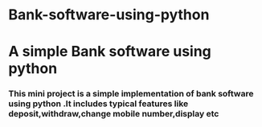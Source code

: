 # Bank-software-using-python
<h1>A simple Bank software using python</h1>
<h3>This mini project is a simple implementation of bank software using python .It includes typical features like deposit,withdraw,change mobile number,display etc</h3>
